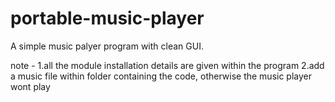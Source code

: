 # portable-music-player
A simple music palyer program with clean GUI.

note - 1.all the module installation details are given within the program
       2.add a music file within folder containing the code, otherwise the music player wont play 
